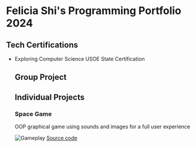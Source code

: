 # Felicia Shi's Programming Portfolio 2024

## Tech Certifications
* Exploring Computer Science USOE State Certification

  ## Group Project

  ## Individual Projects

  ### Space Game
  OOP graphical game using sounds and images for a full user experience

  ![Gameplay](https://github.com/CosmicIris/programmingportfolio/tree/main/images)
  [Source code](https://github.com/CosmicIris/programmingportfolio/blob/main/SpaceGame_currentvers_.zip)
